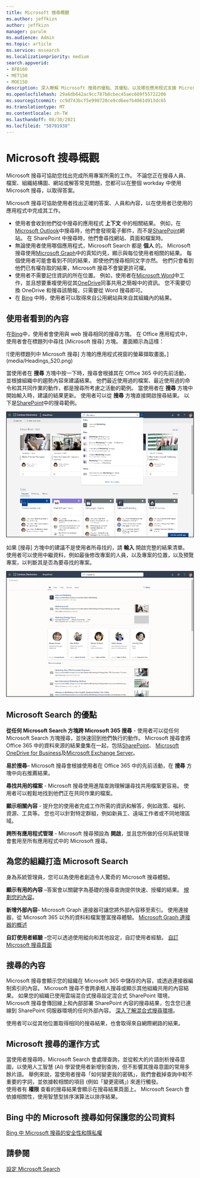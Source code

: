 ```yaml
---
title: Microsoft 搜尋概觀
ms.author: jeffkizn
author: jeffkizn
manager: parulm
ms.audience: Admin
ms.topic: article
ms.service: mssearch
ms.localizationpriority: medium
search.appverid:
- BFB160
- MET150
- MOE150
description: 深入瞭解 Microsoft 搜尋的優點、其優點，以及哪些應用程式支援 Microsoft 搜尋。
ms.openlocfilehash: 29a6db642ac9cc787b8cbec45aec609f55722206
ms.sourcegitcommit: cc9d743bcf5e998720ce9cd6eefb4061d913dc65
ms.translationtype: MT
ms.contentlocale: zh-TW
ms.lasthandoff: 08/30/2021
ms.locfileid: "58701938"
---
```

# <a name="overview-of-microsoft-search"></a>Microsoft 搜尋概觀

Microsoft 搜尋可協助您找出完成所用專案所需的工作。 不論您正在搜尋人員、檔案、組織結構圖、網站或解答常見問題，您都可以在整個 workday 中使用 Microsoft 搜尋，以取得答案。

Microsoft 搜尋可協助使用者找出正確的答案、人員和內容，以在使用者已使用的應用程式中完成其工作。

- 使用者會收到他們從中搜尋的應用程式 **上下文** 中的相關結果。 例如，在[Microsoft Outlook](https://www.microsoft.com/outlook)中搜尋時，他們會發現電子郵件，而不是[SharePoint](http://sharepoint.com/)網站。 在 SharePoint 中搜尋時，他們會尋找網站、頁面和檔案時。
- 無論使用者使用哪個應用程式，Microsoft Search 都是 **個人** 的。 Microsoft 搜尋使用[Microsoft Graph](https://developer.microsoft.com/graph/)中的真知灼見，顯示與每位使用者相關的結果。 每個使用者可能會看到不同的結果，即使他們搜尋相同文字亦然。 他們只會看到他們已有權存取的結果，Microsoft 搜尋不會變更許可權。
- 使用者不需要記住資訊的所在位置。 例如，使用者在[Microsoft Word](https://products.office.com/word)中工作，並且想要重複使用從其[OneDrive](https://onedrive.live.com/about/)同事共用之簡報中的資訊。 您不需要切換 OneDrive 和搜尋該簡報，只需要從 Word 搜尋即可。
- 在 [Bing](https://bing.com) 中時，使用者可以取得來自公用網站與來自其組織內的結果。

## <a name="what-users-see"></a>使用者看到的內容

在[Bing](https://bing.com)中，使用者會使用與 web 搜尋相同的搜尋方塊。 在 Office 應用程式中，使用者會在標題列中尋找 [Microsoft 搜尋] 方塊。 畫面顯示為這樣：

![使用標題列中 Microsoft 搜尋] 方塊的應用程式視窗的螢幕擷取畫面。](media/Headings_520.png)

當使用者在 **搜尋** 方塊中按一下時，搜尋會根據其在 Office 365 中的先前活動，並根據組織中的趨勢內容來建議結果。 他們最近使用過的檔案、最近使用過的命令和其共同作業的動作，都是搜尋所考慮之活動的範例。 當使用者在 **搜尋** 方塊中開始輸入時，建議的結果更新。 使用者可以從 **搜尋** 方塊直接開啟搜尋結果。 以下是[SharePoint](http://sharepoint.com/)中的搜尋範例。

![包含查詢及建議結果的 Microsoft 搜尋方塊的螢幕擷取畫面。](media/SERP_text_520.png)

如果 [搜尋] 方塊中的建議不是使用者所尋找的，請 **輸入** 開啟完整的結果清單。 使用者可以使用中繼資料，例如最後修改專案的人員，以及專案的位置，以及預覽專案，以判斷其是否為要尋找的專案。

![Microsoft 搜尋結果頁面的螢幕擷取畫面。](media/search_box.png)

## <a name="benefits-of-microsoft-search"></a>Microsoft Search 的優點

**從任何 Microsoft Search 方塊跨 Microsoft 365 搜尋** - 使用者可以從任何 Microsoft Search 方塊搜尋，並快速回到他們執行的動作。 Microsoft 搜尋會將 Office 365 中的資料來源的結果彙集在一起，包括[SharePoint](http://sharepoint.com/)、 [Microsoft OneDrive for Business](https://onedrive.live.com/about/business/)及[Microsoft Exchange Server](https://products.office.com/exchange/microsoft-exchange-server)。

**易於搜尋**– Microsoft 搜尋會根據使用者在 Office 365 中的先前活動，在 **搜尋** 方塊中向右推薦結果。

**尋找共用的檔案** - Microsoft 搜尋使用進階查詢理解讓尋找共用檔案更容易。 使用者可以輕鬆地找到他們正在共同作業的檔案。

**顯示相關內容** - 提升您的使用者完成工作所需的資訊和解答，例如政策、福利、資源、工具等。 您也可以針對特定群組，例如新員工、遠端工作者或不同地理區域。

**跨所有應用程式管理** - Microsoft 搜尋預設為 **開啟**，並且您所做的任何系統管理會套用至所有應用程式中的 Microsoft 搜尋。

## <a name="tailoring-microsoft-search-to-your-organization"></a>為您的組織打造 Microsoft Search

身為系統管理員，您可以為使用者創造令人驚奇的 Microsoft 搜尋體驗。

**顯示有用的內容** –答案會以關鍵字為基礎的搜尋查詢提供快速、授權的結果。 [規劃您的內容](plan-your-content.md)。

**新增外部內容**– Microsoft Graph 連接器可讓您將外部內容移至索引。 使用連接器，從 Microsoft 365 以外的資料和檔案豐富搜尋體驗。 [Microsoft Graph 連接器的概述](connectors-overview.md)

**自訂使用者經驗** –您可以透過使用縱向和其他設定，自訂使用者經驗。 [自訂 Microsoft 搜尋頁面](customize-search-page.md)

## <a name="what-content-is-searched"></a>搜尋的內容

Microsoft 搜尋會顯示您的組織在 Microsoft 365 中儲存的內容，或透過連接器編制索引的內容。 Microsoft 搜尋不會跨承租人搜尋或顯示其他組織共用的內容結果。 如果您的組織已使用雲端混合式搜尋設定混合式 SharePoint 環境，Microsoft 搜尋會傳回線上和內部部署 SharePoint 內容的搜尋結果，包含您已連線到 SharePoint 伺服器環境的任何外部內容。 [深入了解混合式搜尋環境](/sharepoint/hybrid/learn-about-cloud-hybrid-search-for-sharepoint)。

使用者可以從其他位置取得相同的搜尋結果，也會取得來自網際網路的結果。

## <a name="how-microsoft-search-works"></a>Microsoft 搜尋的運作方式

當使用者搜尋時，Microsoft Search 會處理查詢，並從較大的片語剖析搜尋意圖，以使用人工智慧 (AI) 學習使用者新增到查詢，但不影響其搜尋意圖的常用多餘片語。 舉例來說，當使用者搜尋「如何變更我的密碼」，我們會截掉查詢中較不重要的字詞，並依據較相關的項目 (例如「變更密碼」) 來進行觸發。  
使用者有 **權限** 查看的搜尋結果會顯示在搜尋結果頁面上。 Microsoft Search 會依據相關性，使用智慧型排序演算法以排序結果。

## <a name="how-microsoft-search-in-bing-protects-your-company-data"></a>Bing 中的 Microsoft 搜尋如何保護您的公司資料

[Bing 中 Microsoft 搜尋的安全性和隱私權](security-for-search.md)

## <a name="see-also"></a>請參閱

[設定 Microsoft Search](setup-microsoft-search.md)
